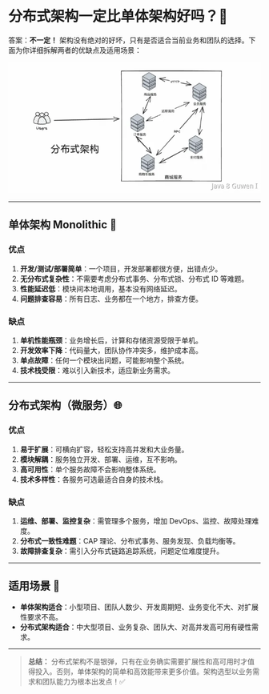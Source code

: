 # 分布式架构一定比单体架构好吗？🤔

答案：**不一定！** 架构没有绝对的好坏，只有是否适合当前业务和团队的选择。下面为你详细拆解两者的优缺点及适用场景：

![img](assets/image-1753235853478.png) 

---

## 单体架构 Monolithic 🏢

### 优点
1. **开发/测试/部署简单**：一个项目，开发部署都很方便，出错点少。
2. **无分布式复杂性**：不需要考虑分布式事务、分布式锁、分布式 ID 等难题。
3. **性能延迟低**：模块间本地调用，基本没有网络延迟。
4. **问题排查容易**：所有日志、业务都在一个地方，排查方便。

### 缺点
1. **单机性能瓶颈**：业务增长后，计算和存储资源受限于单机。
2. **开发效率下降**：代码量大，团队协作冲突多，维护成本高。
3. **单点故障**：任何一个模块出问题，可能影响整个系统。
4. **技术栈受限**：难以引入新技术，适应新业务需求。

---

## 分布式架构（微服务）🌐

### 优点
1. **易于扩展**：可横向扩容，轻松支持高并发和大业务量。
2. **模块解耦**：服务独立开发、部署、运维，互不影响。
3. **高可用性**：单个服务故障不会影响整体系统。
4. **技术多样性**：各服务可选最适合自身的技术栈。

### 缺点
1. **运维、部署、监控复杂**：需管理多个服务，增加 DevOps、监控、故障处理难度。
2. **分布式一致性难题**：CAP 理论、分布式事务、服务发现、负载均衡等。
3. **故障排查复杂**：需引入分布式链路追踪系统，问题定位难度提升。

---

## 适用场景 🎯

- **单体架构适合**：小型项目、团队人数少、开发周期短、业务变化不大、对扩展性要求不高。
- **分布式架构适合**：中大型项目、业务复杂、团队大、对高并发高可用有硬性需求。

---

> **总结：**
> 分布式架构不是银弹，只有在业务确实需要扩展性和高可用时才值得投入。否则，单体架构的简单和高效能带来更多价值。架构选型以业务需求和团队能力为根本出发点！✅